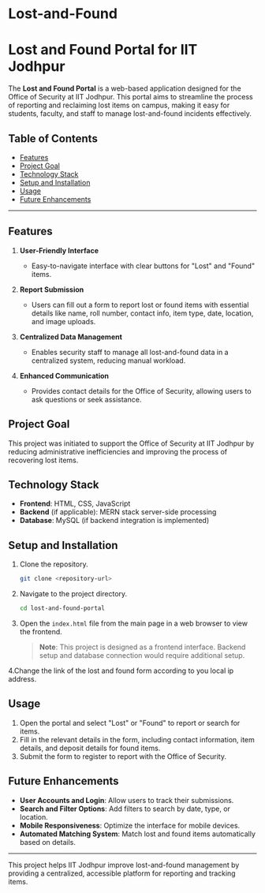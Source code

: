 # Lost-and-Found

# Lost and Found Portal for IIT Jodhpur

The **Lost and Found Portal** is a web-based application designed for the Office of Security at IIT Jodhpur. This portal aims to streamline the process of reporting and reclaiming lost items on campus, making it easy for students, faculty, and staff to manage lost-and-found incidents effectively.

## Table of Contents

- [Features](#features)
- [Project Goal](#project-goal)
- [Technology Stack](#technology-stack)
- [Setup and Installation](#setup-and-installation)
- [Usage](#usage)
- [Future Enhancements](#future-enhancements)

---

## Features

1. **User-Friendly Interface**
   - Easy-to-navigate interface with clear buttons for "Lost" and "Found" items.

2. **Report Submission**
   - Users can fill out a form to report lost or found items with essential details like name, roll number, contact info, item type, date, location, and image uploads.

3. **Centralized Data Management**
   - Enables security staff to manage all lost-and-found data in a centralized system, reducing manual workload.

4. **Enhanced Communication**
   - Provides contact details for the Office of Security, allowing users to ask questions or seek assistance.

## Project Goal

This project was initiated to support the Office of Security at IIT Jodhpur by reducing administrative inefficiencies and improving the process of recovering lost items.

## Technology Stack

- **Frontend**: HTML, CSS, JavaScript
- **Backend** (if applicable): MERN stack server-side processing
- **Database**: MySQL (if backend integration is implemented)

## Setup and Installation

1. Clone the repository.
   ```bash
   git clone <repository-url>
   ```
2. Navigate to the project directory.
   ```bash
   cd lost-and-found-portal
   ```
3. Open the `index.html` file from the main page in a web browser to view the frontend.

   > **Note**: This project is designed as a frontend interface. Backend setup and database connection would require additional setup.


4.Change the link of the lost and found form according to you local ip address.

## Usage

1. Open the portal and select "Lost" or "Found" to report or search for items.
2. Fill in the relevant details in the form, including contact information, item details, and deposit details for found items.
3. Submit the form to register to report with the Office of Security.

## Future Enhancements

- **User Accounts and Login**: Allow users to track their submissions.
- **Search and Filter Options**: Add filters to search by date, type, or location.
- **Mobile Responsiveness**: Optimize the interface for mobile devices.
- **Automated Matching System**: Match lost and found items automatically based on details.


---

This project helps IIT Jodhpur improve lost-and-found management by providing a centralized, accessible platform for reporting and tracking items.
